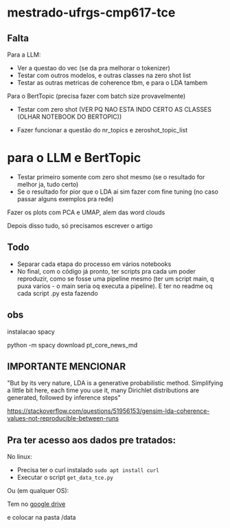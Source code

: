 # mestrado-ufrgs-cmp617-tce

## Falta

Para a LLM:
- Ver a questao do vec (se da pra melhorar o tokenizer)
- Testar com outros modelos, e outras classes na zero shot list
- Testar as outras metricas de coherence tbm, e para o LDA tambem

Para o BertTopic (precisa fazer com batch size provavelmente)
- Testar com zero shot (VER PQ NAO ESTA INDO CERTO AS CLASSES (OLHAR NOTEBOOK DO BERTOPIC))

- Fazer funcionar a questão do nr_topics e zeroshot_topic_list


# para o LLM e BertTopic
- Testar primeiro somente com zero shot mesmo (se o resultado for melhor ja, tudo certo)
- Se o resultado for pior que o LDA ai sim fazer com fine tuning (no caso passar alguns exemplos pra rede)



Fazer os plots com PCA e UMAP, alem das word clouds


Depois disso tudo, só precisamos escrever o artigo


## Todo

- Separar cada etapa do processo em vários notebooks
- No final, com o código já pronto, ter scripts pra cada um poder reproduzir, como se fosse uma pipeline mesmo (ter um script main, q puxa varios - o main seria oq executa a pipeline).  E ter no readme oq cada script .py esta fazendo

## obs

instalacao spacy

python -m spacy download pt_core_news_md


## IMPORTANTE MENCIONAR 

"But by its very nature, LDA is a generative probabilistic method. Simplifying a little bit here, each time you use it, many Dirichlet distributions are generated, followed by inference steps"

https://stackoverflow.com/questions/51956153/gensim-lda-coherence-values-not-reproducible-between-runs

## Pra ter acesso aos dados pre tratados:

No linux:
- Precisa ter o curl instalado `sudo apt install curl`
- Executar o script `get_data_tce.py`

Ou (em qualquer OS):

Tem no [google drive](https://drive.google.com/file/d/1w9Y5qKA2sRa9PjwAedeRWDPmGmGnFdwc/view?usp=sharing)

e colocar na pasta /data
